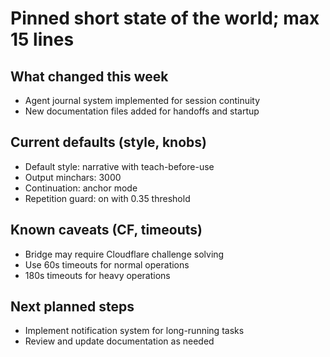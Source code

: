 # Pinned short state of the world; max 15 lines

## What changed this week
- Agent journal system implemented for session continuity
- New documentation files added for handoffs and startup

## Current defaults (style, knobs)
- Default style: narrative with teach-before-use
- Output minchars: 3000
- Continuation: anchor mode
- Repetition guard: on with 0.35 threshold

## Known caveats (CF, timeouts)
- Bridge may require Cloudflare challenge solving
- Use 60s timeouts for normal operations
- 180s timeouts for heavy operations

## Next planned steps
- Implement notification system for long-running tasks
- Review and update documentation as needed
